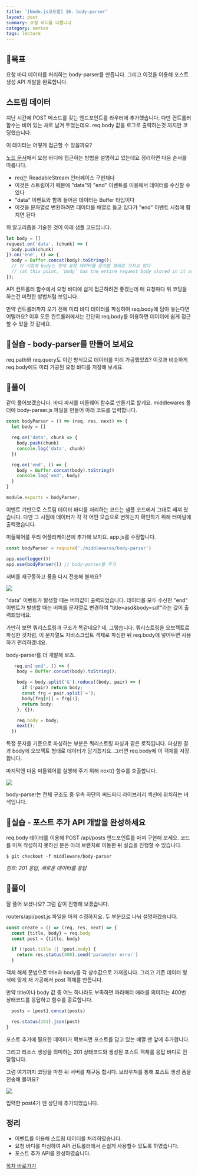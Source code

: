 ```yaml
---
title: '[Node.js코드랩] 16. body-parser'
layout: post
summary: 요청 바디를 다룹니다 
category: series
tags: lecture
---
```


## 🌳목표 

요청 바디 데이터를 처리하는 body-parser를 만듭니다. 
그리고 이것을 이용해 포스트 생성 API 개발을 완료합니다.

## 스트림 데이터

지난 시간에 POST 메소드를 갖는 엔드포인트를 라우터에 추가했습니다.
다만 컨트롤러 함수는 비어 있는 채로 남겨 두었는데요. 
req.body 값을 로그로 출력하는것 까지만 코딩했습니다.

이 데이터는 어떻게 접근할 수 있을까요? 

[노드 문서](https://nodejs.org/en/docs/guides/anatomy-of-an-http-transaction/#request-body)에서 요청 바디에 접근하는 방법을 설명하고 있는데요 정리하면 다음 순서를 따릅니다.

- req는 ReadableStream 인터페이스 구현체다
- 이것은 스트림이기 때문에 "data"와 "end" 이벤트를 이용해서 데이터를 수신할 수 있다 
- "data" 이벤트와 함께 들어온 데이터는 Buffer 타입이다 
- 이것을 문자열로 변환하려면 데이터를 배열로 들고 있다가 "end" 이벤트 시점에 합치면 된다 

위 알고리즘을 기술한 것이 아래 샘플 코드입니다.

```js
let body = []
request.on('data', (chunk) => {
  body.push(chunk)
}).on('end', () => {
  body = Buffer.concat(body).toString();
  // 이 시점에 body는 전체 요청 데이터를 문자열 형태로 가지고 있다
  // (at this point, `body` has the entire request body stored in it as a string)
});
```

API 컨트롤러 함수에서 요청 바디에 쉽게 접근하려면 좋겠는데 매 요청마다 위 코딩을 하는건 미련한 방법처럼 보입니다.

만약 컨트롤러까지 오기 전에 미리 바디 데이터를 파싱하여 req.body에 담아 놓는다면 어떨까요?
이후 모든 컨트롤러에서는 간단히 req.body를 이용하면 데이터에 쉽게 접근할 수 있을 것 같네요.

## 🐤실습 - body-parser를 만들어 보세요 

req.path와 req.query도 이런 방식으로 데이터를 미리 가공했었죠? 
이것과 비슷하게 req.body에도 미리 가공된 요청 바디를 저장해 보세요.

## 🐤풀이 

같이 풀어보겠습니다.
바디 파서를 미들웨어 함수로 만들기로 할게요.
middlewares 폴더에 body-parser.js 파일을 만들어 아래 코드를 입력합니다.

```js
const bodyParser = () => (req, res, next) => {
  let body = []

  req.on('data', chunk => {
    body.push(chunk)
    console.log('data', chunk)
  })

  req.on('end', () => {
    body = Buffer.concat(body).toString()
    console.log('end', body)
  }
}

module.exports = bodyParser;
```

이벤트 기반으로 스트림 데이터 바디를 처리하는 코드는 샘플 코드에서 그대로 배껴 왔습니다.
다만 그 시점에 데이터가 각 각 어떤 모습으로 변하는지 확인하기 위해 터미널에 출력했습니다.

미들웨어를 우리 어플리케이션에 추가해 보지요. app.js를 수정합니다.

```js
const bodyParser = require('./middlewares/body-parser')

app.use(logger())
app.use(bodyParser()) // body-parser를 추가
```

서버를 재구동하고 폼을 다시 전송해 볼까요? 

![](/assets/imgs/2018/12/16/result_1.png)

"data" 이벤트가 발생할 때는 버퍼값이 출력되었습니다.
데이터를 모두 수신한 "end" 이벤트가 발생할 때는 버퍼를 문자열로 변경하여 "title=asd&body=sdf"라는 값이 출력되었네요. 

가만히 보면 쿼리스트링과 구조가 똑같네요? 
네, 그렇습니다. 
쿼리스트링을 오브젝트로 파싱한 것처럼, 
이 문자열도 자바스크립트 객체로 파싱한 뒤 req.body에 넣어두면 사용하기 편리하겠네요.

body-parser를 더 개발해 보죠. 

```js
   req.on('end', () => {
    body = Buffer.concat(body).toString();

    body = body.split('&').reduce((body, pair) => {
      if (!pair) return body;
      const frg = pair.split('=');
      body[frg[0]] = frg[1];
      return body;
    }, {});

    req.body = body;
    next();
  })
```

특정 문자를 기준으로 파싱하는 부분은 쿼리스트링 파싱과 같은 로직입니다.
파싱한 결과 body에 오브젝트 형태로 데이터가 담기겠지요.
그러면 req.body에 이 객체를 저장합니다.

마지막엔 다음 미들웨어를 실행해 주기 위해 next() 함수를 호출합니다.

![](/assets/imgs/2018/12/16/struct_1.png)

body-parser는 전체 구조도 중 우측 하단의 써드파티 라이브러리 섹션에 위치하는 녀석입니다.

## 🐤실습 - 포스트 추가 API 개발을 완성하세요 

req.body 데이터를 이용해 POST /api/posts 엔드포인트를 마져 구현해 보세요. 
코드를 미쳐 작성하지 못하신 분은 아래 브랜치로 이동한 뒤 실습을 진행할 수 있습니다.

```
$ git checkout -f middleware/body-parser
```

*힌트: 201 응답, 새로운 데이터를 응답*

## 🐤풀이

잘 풀어 보셨나요? 그럼 같이 진행해 보겠습니다. 

routers/api/post.js 파일을 마져 수정하지요.
두 부분으로 나눠 설명하겠습니다.

```js
const create = () => (req, res, next) => {
  const {title, body} = req.body
  const post = {title, body}

  if (!post.title || !post.body) {
    return res.status(400).send('parameter error')
  }
```

객체 해체 문법으로 title과 body를 각 상수값으로 가져옵니다.
그리고 기존 데이터 형식에 맞게 재 가공해서 post 객체를 만듭니다.

만약 title이나 body 값 중 어느 하나라도 부족하면 파라매터 에러를 의미하는 400번 상태코드를 응답하고 함수를 종료합니다.

```js
  posts = [post].concat(posts)

  res.status(201).json(post)
}
```

포스트 추가에 필요한 데이터가 확보되면 포스트를 담고 있는 배열 맨 앞에 추가합니다.

그리고 리소스 생성을 의미하는 201 상태코드와 생성된 포스트 객체를 응답 바디로 전달합니다.

그럼 여기까지 코딩을 마친 뒤 서버를 재구동 합시다.
브라우져를 통해 포스트 생성 폼을 전송해 볼까요? 

![](/assets/imgs/2018/12/16/result_2.png)

입력한 post4가 맨 상단에 추가되었습니다. 

## 정리 

* 이벤트를 이용해 스트림 데이터를 처리하였습니다.
* 요청 바디를 파싱하여 API 컨트롤러에서 손쉽게 사용할수 있도록 하였습니다.
* 포스트 추가 API를 완성하였습니다.

[목차 바로가기](/series/2018/12/01/node-web-0_index.html)

